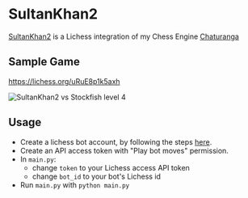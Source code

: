 # SultanKhan2

[SultanKhan2](http://www.chessgames.com/perl/chessgame?gid=1135510) is a Lichess integration of my Chess Engine [Chaturanga](https://github.com/Cheran-Senthil/Chaturanga)

## Sample Game

https://lichess.org/uRuE8p1k5axh

![SultanKhan2 vs Stockfish level 4](https://i.imgur.com/pnl1uyp.png)

## Usage

- Create a lichess bot account, by following the steps [here](https://lichess.org/api#tag/Chess-Bot).
- Create an API access token with "Play bot moves" permission.
- In `main.py`:
    - change `token` to your Lichess access API token
    - change `bot_id` to your bot's Lichess id
- Run `main.py` with `python main.py`
